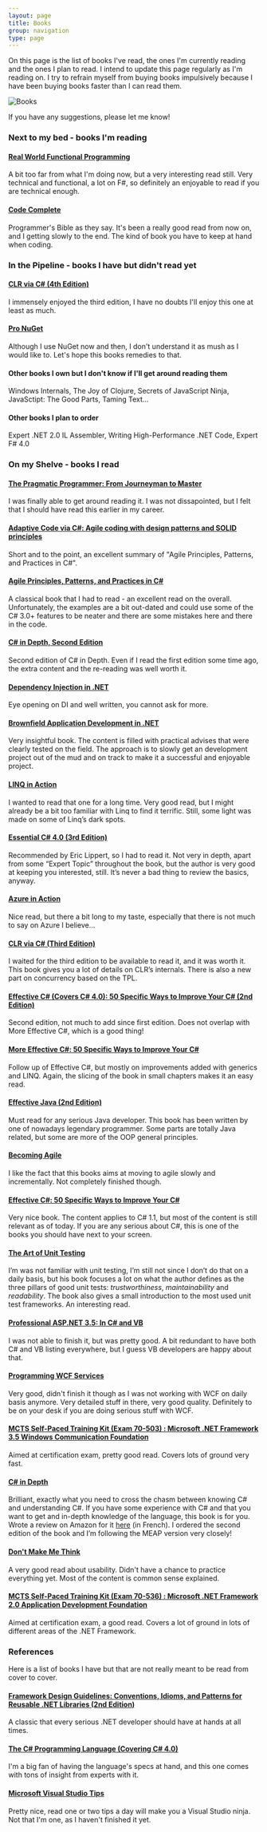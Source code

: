 ```yaml
---
layout: page
title: Books
group: navigation
type: page
---
```

On this page is the list of books I've read, the ones I'm currently reading and the ones I plan to read. I intend to update this page regularly as I'm reading on. I try to refrain myself from buying books impulsively because I have been buying books faster than I can read them.

![Books](/assets/Books.png)

If you have any suggestions, please let me know!

### Next to my bed - books I'm reading

#### [Real World Functional Programming](http://www.manning.com/petricek)
A bit too far from what I'm doing now, but a very interesting read still. Very technical and functional, a lot on F#, so definitely an enjoyable to read if you are technical enough.

#### [Code Complete](http://www.cc2e.com/)
Programmer's Bible as they say. It's been a really good read from now on, and I getting slowly to the end. The kind of book you have to keep at hand when coding.

### In the Pipeline - books I have but didn't read yet

#### [CLR via C# (4th Edition)](http://www.amazon.com/CLR-via-4th-Developer-Reference/dp/0735667454/)
I immensely enjoyed the third edition, I have no doubts I'll enjoy this one at least as much.

#### [Pro NuGet](http://www.amazon.com/Pro-NuGet-Experts-Voice-NET/dp/1430260017/)
Although I use NuGet now and then, I don't understand it as mush as I would like to. Let's hope this books remedies to that.

#### Other books I own but I don't know if I'll get around reading them
Windows Internals, The Joy of Clojure, Secrets of JavaScript Ninja, JavaSctipt: The Good Parts, Taming Text...

#### Other books I plan to order
Expert .NET 2.0 IL Assembler, Writing High-Performance .NET Code, Expert F# 4.0

### On my Shelve - books I read

#### [The Pragmatic Programmer: From Journeyman to Master](http://www.amazon.com/Pragmatic-Programmer-Journeyman-Master/dp/020161622X/)
I was finally able to get around reading it. I was not dissapointed, but I felt that I should have read this earlier in my career.

#### [Adaptive Code via C#: Agile coding with design patterns and SOLID principles](http://www.amazon.com/Adaptive-Code-via-principles-Developer/dp/0735683204/)
Short and to the point, an excellent summary of "Agile Principles, Patterns, and Practices in C#".

#### [Agile Principles, Patterns, and Practices in C#](http://www.amazon.com/Agile-Principles-Patterns-Practices-C/dp/0131857258/)
A classical book that I had to read - an excellent read on the overall. Unfortunately, the examples are a bit out-dated and could use some of the C# 3.0+ features to be neater and there are some mistakes here and there in the code.

#### [C# in Depth, Second Edition](href="http://www.manning.com/skeet2/)
Second edition of C# in Depth. Even if I read the first edition some time ago, the extra content and the re-reading was well worth it.

#### [Dependency Injection in .NET](http://manning.com/seemann/)
Eye opening on DI and well written, you cannot ask for more.

#### [Brownfield Application Development in .NET](http://www.manning.com/baley)
Very insightful book. The content is filled with practical advises that were clearly tested on the field. The approach is to slowly get an development project out of the mud and on track to make it a successful and enjoyable project.

#### [LINQ in Action](http://www.manning.com/marguerie)
I wanted to read that one for a long time. Very good read, but I might already be a bit too familiar with Linq to find it terrific. Still, some light was made on some of Linq’s dark spots.

#### [Essential C# 4.0 (3rd Edition)](http://www.amazon.com/Essential-4-0-Microsoft-NET-Development/dp/0321694694)
Recommended by Eric Lippert, so I had to read it. Not very in depth, apart from some “Expert Topic” throughout the book, but the author is very good at keeping you interested, still. It’s never a bad thing to review the basics, anyway.

#### [Azure in Action](http://www.manning.com/hay)
Nice read, but there a bit long to my taste, especially that there is not much to say on Azure I believe…

#### [CLR via C# (Third Edition)](http://www.amazon.com/CLR-via-C-Jeffrey-Richter/dp/0735627045/ref=pd_bxgy_b_img_b)
I waited for the third edition to be available to read it, and it was worth it. This book gives you a lot of details on CLR’s internals. There is also a new part on concurrency based on the TPL.

#### [Effective C# (Covers C# 4.0): 50 Specific Ways to Improve Your C# (2nd Edition)](http://www.amazon.com/Effective-Covers-4-0-Specific-Development/dp/0321658701/ref=pd_bxgy_b_img_b)
Second edition, not much to add since first edition. Does not overlap with More Effective C#, which is a good thing!

#### [More Effective C#: 50 Specific Ways to Improve Your C#](http://www.amazon.com/More-Effective-Specific-Ways-Improve/dp/0321485890)
Follow up of Effective C#, but mostly on improvements added with generics and LINQ. Again, the slicing of the book in small chapters makes it an easy read.

#### [Effective Java (2nd Edition)](http://www.amazon.com/Effective-Java-2nd-Joshua-Bloch/dp/0321356683/ref=sr_1_1?ie=UTF8&amp;s=books&amp;qid=1253984323&amp;sr=1-1)
Must read for any serious Java developer. This book has been written by one of nowadays legendary programmer. Some parts are totally Java related, but some are more of the OOP general principles.

#### [Becoming Agile](http://www.manning.com/smith/)
I like the fact that this books aims at moving to agile slowly and incrementally. Not completely finished though.

#### [Effective C#: 50 Specific Ways to Improve Your C#](http://www.amazon.com/Effective-Specific-Ways-Improve-Your/dp/0321245660/ref=sr_1_2?ie=UTF8&amp;s=books&amp;qid=1253984139&amp;sr=8-2)
Very nice book. The content applies to C# 1.1, but most of the content is still relevant as of today. If you are any serious about C#, this is one of the books you should have next to your screen.

#### [The Art of Unit Testing](http://www.manning.com/osherove/)
I’m was not familiar with unit testing, I’m still not since I don’t do that on a daily basis, but his book focuses a lot on what the author defines as the three pillars of good unit tests: <em>trustworthiness</em>, <em>maintainability</em> and <em>readability</em>. The book also gives a small introduction to the most used unit test frameworks. An interesting read.

#### [Professional ASP.NET 3.5: In C# and VB](http://www.amazon.com/gp/product/0470187573?ie=UTF8&amp;tag=diabeticbooks&amp;linkCode=as2&amp;camp=1789&amp;creative=390957&amp;creativeASIN=0470187573)
I was not able to finish it, but was pretty good. A bit redundant to have both C# and VB listing everywhere, but I guess VB developers are happy about that.

#### [Programming WCF Services](http://oreilly.com/catalog/9780596521301/)
Very good, didn't finish it though as I was not working with WCF on daily basis anymore. Very detailed stuff in there, very good quality. Definitely to be on your desk if you are doing serious stuff with WCF.

#### [MCTS Self-Paced Training Kit (Exam 70-503) : Microsoft .NET Framework 3.5 Windows Communication Foundation](http://www.amazon.com/MCTS-Self-Paced-Training-70-503-PRO-Certification/dp/0735625654/ref=sr_1_1?ie=UTF8&amp;s=books&amp;qid=1239377343&amp;sr=8-1)
Aimed at certification exam, pretty good read. Covers lots of ground very fast.

#### [C# in Depth](http://www.manning.com/skeet/)
Brilliant, exactly what you need to cross the chasm between knowing C# and understanding C#. If you have some experience with C# and that you want to get and in-depth knowledge of the language, this book is for you. Wrote a review on Amazon for it <a href="http://www.amazon.fr/review/R36JB4RIU8WN0S/ref=cm_cr_rdp_perm">here</a> (in French). I ordered the second edition of the book and I’m following the MEAP version very closely!

#### [Don't Make Me Think](http://www.sensible.com/buythebook.html)
A very good read about usability. Didn't have a chance to practice everything yet. Most of the content is common sense explained.

#### [MCTS Self-Paced Training Kit (Exam 70-536) : Microsoft .NET Framework 2.0 Application Development Foundation](http://www.amazon.com/MCTS-Self-Paced-Training-Exam-70-536/dp/0735622779)
Aimed at certification exam, a good read. Covers a lot of ground in lots of different areas of the .NET Framework.

### References

Here is a list of books I have but that are not really meant to be read from cover to cover.

#### [Framework Design Guidelines: Conventions, Idioms, and Patterns for Reusable .NET Libraries (2nd Edition)](http://www.amazon.com/Framework-Design-Guidelines-Conventions-Libraries/dp/0321545613/)
A classic that every serious .NET developer should have at hands at all times.

#### [The C# Programming Language (Covering C# 4.0)](http://www.amazon.com/gp/product/0321741765/)
I'm a big fan of having the language's specs at hand, and this one comes with tons of insight from experts with it.

#### [Microsoft Visual Studio Tips](http://www.amazon.com/Microsoft-Visual-Studio-Tips-Sara/dp/0735626405/ref=sr_1_1?ie=UTF8&amp;s=books&amp;qid=1239379570&amp;sr=1-1)
Pretty nice, read one or two tips a day will make you a Visual Studio ninja. Not that I'm one, as I haven't finished it yet.